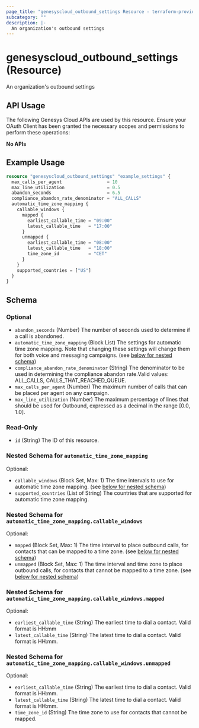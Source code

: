 ```yaml
---
page_title: "genesyscloud_outbound_settings Resource - terraform-provider-genesyscloud-jonesb"
subcategory: ""
description: |-
  An organization's outbound settings
---
```

# genesyscloud_outbound_settings (Resource)

An organization's outbound settings

## API Usage
The following Genesys Cloud APIs are used by this resource. Ensure your OAuth Client has been granted the necessary scopes and permissions to perform these operations:

**No APIs**

## Example Usage

```terraform
resource "genesyscloud_outbound_settings" "example_settings" {
  max_calls_per_agent                 = 10
  max_line_utilization                = 0.5
  abandon_seconds                     = 6.5
  compliance_abandon_rate_denominator = "ALL_CALLS"
  automatic_time_zone_mapping {
    callable_windows {
      mapped {
        earliest_callable_time = "09:00"
        latest_callable_time   = "17:00"
      }
      unmapped {
        earliest_callable_time = "08:00"
        latest_callable_time   = "18:00"
        time_zone_id           = "CET"
      }
    }
    supported_countries = ["US"]
  }
}
```

<!-- schema generated by tfplugindocs -->
## Schema

### Optional

- `abandon_seconds` (Number) The number of seconds used to determine if a call is abandoned.
- `automatic_time_zone_mapping` (Block List) The settings for automatic time zone mapping. Note that changing these settings will change them for both voice and messaging campaigns. (see [below for nested schema](#nestedblock--automatic_time_zone_mapping))
- `compliance_abandon_rate_denominator` (String) The denominator to be used in determining the compliance abandon rate.Valid values: ALL_CALLS, CALLS_THAT_REACHED_QUEUE.
- `max_calls_per_agent` (Number) The maximum number of calls that can be placed per agent on any campaign.
- `max_line_utilization` (Number) The maximum percentage of lines that should be used for Outbound, expressed as a decimal in the range [0.0, 1.0].

### Read-Only

- `id` (String) The ID of this resource.

<a id="nestedblock--automatic_time_zone_mapping"></a>
### Nested Schema for `automatic_time_zone_mapping`

Optional:

- `callable_windows` (Block Set, Max: 1) The time intervals to use for automatic time zone mapping. (see [below for nested schema](#nestedblock--automatic_time_zone_mapping--callable_windows))
- `supported_countries` (List of String) The countries that are supported for automatic time zone mapping.

<a id="nestedblock--automatic_time_zone_mapping--callable_windows"></a>
### Nested Schema for `automatic_time_zone_mapping.callable_windows`

Optional:

- `mapped` (Block Set, Max: 1) The time interval to place outbound calls, for contacts that can be mapped to a time zone. (see [below for nested schema](#nestedblock--automatic_time_zone_mapping--callable_windows--mapped))
- `unmapped` (Block Set, Max: 1) The time interval and time zone to place outbound calls, for contacts that cannot be mapped to a time zone. (see [below for nested schema](#nestedblock--automatic_time_zone_mapping--callable_windows--unmapped))

<a id="nestedblock--automatic_time_zone_mapping--callable_windows--mapped"></a>
### Nested Schema for `automatic_time_zone_mapping.callable_windows.mapped`

Optional:

- `earliest_callable_time` (String) The earliest time to dial a contact. Valid format is HH:mm
- `latest_callable_time` (String) The latest time to dial a contact. Valid format is HH:mm.


<a id="nestedblock--automatic_time_zone_mapping--callable_windows--unmapped"></a>
### Nested Schema for `automatic_time_zone_mapping.callable_windows.unmapped`

Optional:

- `earliest_callable_time` (String) The earliest time to dial a contact. Valid format is HH:mm.
- `latest_callable_time` (String) The latest time to dial a contact. Valid format is HH:mm.
- `time_zone_id` (String) The time zone to use for contacts that cannot be mapped.

